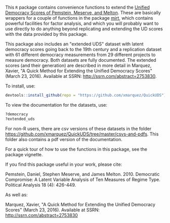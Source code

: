 <!-- README.md is generated from README.Rmd. Please edit that file -->
This `R` package contains convenience functions to extend the [Unified Democracy Scores of Pemstein, Meserve, and Melton](http://www.unified-democracy-scores.org/). These are basically wrappers for a couple of functions in the package [mirt](https://cran.r-project.org/web/packages/mirt/mirt.pdf), which contains powerful facilities for factor analysis, and which you will probably want to use directly to do anything beyond replicating and extending the UD scores with the data provided by this package.

This package also includes an "extended UDS" dataset with latent democracy scores going back to the 19th century and a replication dataset with 61 different democracy measurements from 29 different projects to measure democracy. Both datasets are fully documented. The extended scores (and their generation) are described in more detail in Marquez, Xavier, "A Quick Method for Extending the Unified Democracy Scores" (March 23, 2016). Available at SSRN: <http://ssrn.com/abstract=2753830>.

To install, use:

``` r
devtools::install_github(repo = "https://github.com/xmarquez/QuickUDS")
```

To view the documentation for the datasets, use:

``` r
?democracy
?extended_uds
```

For non-R users, there are csv versions of these datasets in the folder <https://github.com/xmarquez/QuickUDS/tree/master/csvs-and-pdfs>. This folder also contains a pdf version of the documentation.

For a quick tour of how to use the functions in this package, see the package vignette.

If you find this package useful in your work, please cite:

Pemstein, Daniel, Stephen Meserve, and James Melton. 2010. Democratic Compromise: A Latent Variable Analysis of Ten Measures of Regime Type. Political Analysis 18 (4): 426-449.

As well as:

Marquez, Xavier, "A Quick Method for Extending the Unified Democracy Scores" (March 23, 2016). Available at SSRN: <http://ssrn.com/abstract=2753830>
